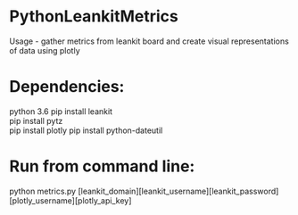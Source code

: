 # PythonLeankitMetrics

Usage - gather metrics from leankit board and create visual representations of data using plotly

# Dependencies:  
python 3.6
pip install leankit  
pip install pytz  
pip install plotly 
pip install python-dateutil

# Run from command line:  
python metrics.py [leankit_domain][leankit_username][leankit_password][plotly_username][plotly_api_key]

